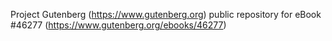 Project Gutenberg (https://www.gutenberg.org) public repository for eBook #46277 (https://www.gutenberg.org/ebooks/46277)
